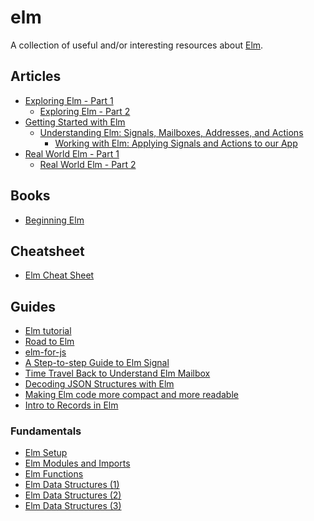 # elm

A collection of useful and/or interesting resources about
[Elm](http://elm-lang.org/).

## Articles

- [Exploring Elm - Part
  1](http://www.christianalfoni.com/articles/2015_11_30_Exploring-Elm-part1)
  - [Exploring Elm - Part
    2](http://www.christianalfoni.com/articles/2015_12_17_Exploring-Elm-part2)
- [Getting Started with
  Elm](https://medium.com/@diamondgfx/getting-started-with-elm-11d7a53b1a78#.3c6ce6gxm)
  - [Understanding Elm: Signals, Mailboxes, Addresses, and
    Actions](https://medium.com/@diamondgfx/understanding-elm-signals-mailboxes-addresses-and-actions-7932781396ef#.bh9i2t33a)
    - [Working with Elm: Applying Signals and Actions to our
      App](https://medium.com/@diamondgfx/working-with-elm-applying-signals-and-actions-to-our-app-e1c649bd0d96#.z8yk881i0)
- [Real World Elm - Part
  1](http://engineering.truqu.com/2015/08/19/real-world-elm-part-1.html)
  - [Real World Elm - Part 2](http://engineering.truqu.com/2015/09/25/real-world-elm-part-2.html)

## Books

- [Beginning Elm](http://elmprogramming.com/)

## Cheatsheet

- [Elm Cheat Sheet](https://github.com/izdi/elm-cheat-sheet)

## Guides

- [Elm tutorial](http://www.elm-tutorial.org/)
- [Road to Elm](http://www.lambdacat.com/road-to-elm-index/)
- [elm-for-js](https://github.com/elm-guides/elm-for-js)
- [A Step-to-step Guide to Elm
  Signal](http://yang-wei.github.io/blog/2016/02/04/a-step-to-step-guide-to-elm-signal/)
- [Time Travel Back to Understand Elm
  Mailbox](http://yang-wei.github.io/blog/2016/02/08/time-travel-back-to-understand-elm-mailbox/)
- [Decoding JSON Structures with
  Elm](https://robots.thoughtbot.com/decoding-json-structures-with-elm)
- [Making Elm code more compact and more
  readable](https://medium.com/elm-shorts/making-elm-code-more-compact-and-more-readable-935067f81829)
- [Intro to Records in
  Elm](https://medium.com/elm-shorts/intro-to-records-in-elm-51bc5e933a57)

### Fundamentals

- [Elm Setup](https://dennisreimann.de/articles/elm-setup-first-project.html)
- [Elm Modules and
  Imports](https://dennisreimann.de/articles/elm-modules-import.html)
- [Elm Functions](https://dennisreimann.de/articles/elm-functions.html)
- [Elm Data Structures
  (1)](https://dennisreimann.de/articles/elm-data-structures-list-array-set-dict.html)
- [Elm Data Structures
  (2)](https://dennisreimann.de/articles/elm-data-structures-record-tuple.html)
- [Elm Data Structures
  (3)](https://dennisreimann.de/articles/elm-data-structures-union-type.html)
